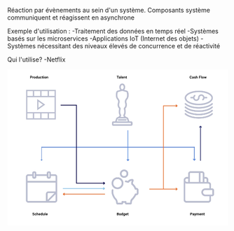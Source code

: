 Réaction par évènements au sein d'un système.
Composants système communiquent et réagissent en asynchrone

Exemple d'utilisation : 
-Traitement des données en temps réel
-Systèmes basés sur les microservices
-Applications IoT (Internet des objets)
-Systèmes nécessitant des niveaux élevés de concurrence et de réactivité

Qui l'utilise?
-Netflix

![alt text](image_netflix.png)